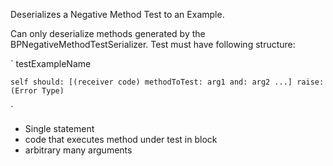 Deserializes a Negative Method Test to an Example.

Can only deserialize methods generated by the BPNegativeMethodTestSerializer.
Test must have following structure:

`
testExampleName

	self should: [(receiver code) methodToTest: arg1 and: arg2 ...] raise: (Error Type)
`

- Single statement
- code that executes method under test in block
- arbitrary many arguments